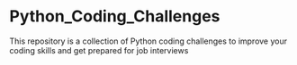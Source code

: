 # Python_Coding_Challenges
This repository is a collection of Python coding challenges to improve your coding skills and get prepared for job interviews
